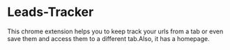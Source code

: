 # Leads-Tracker
This chrome extension helps you to keep track your urls from a tab or even save them and access them to a different tab.Also, it has a homepage.  
